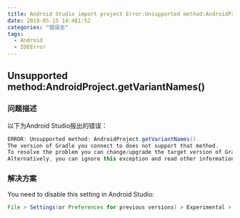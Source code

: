 ```yaml
---
title: Android Studio import project Error:Unsupported method:AndroidProject.getVariantNames()
date: 2019-05-15 14:481:52
categories: "错误志" 
tags:
  - Android
  - IDEError
---
```


## Unsupported method:AndroidProject.getVariantNames()

### 问题描述
以下为Android Studio报出的错误：  
```groovy
ERROR: Unsupported method: AndroidProject.getVariantNames().
The version of Gradle you connect to does not support that method.
To resolve the problem you can change/upgrade the target version of Gradle you connect to.
Alternatively, you can ignore this exception and read other information from the model.
```

### 解决方案
You need to disable this setting in Android Studio:
```groovy
File > Settings(or Preferences for previous versions) > Experimental > Only sync active variant
```
